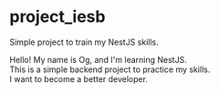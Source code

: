 # project_iesb
Simple project to train my NestJS skills.

Hello! My name is Og, and I'm learning NestJS.  
This is a simple backend project to practice my skills.  
I want to become a better developer.